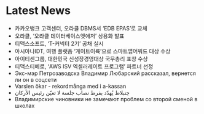# Latest News
-  카카오뱅크 고객센터, 오라클 DBMS서 ‘EDB EPAS’로 교체
-  오라클, ‘오라클 데이터베이스앳애저’ 상용화 발표
-  티맥스소프트, ‘T-커넥터 2기’ 공채 실시
-  아시아나IDT, 여행 플랫폼 ‘게이트이륙’으로 스마트앱어워드 대상 수상
-  아이티센그룹, 대한민국 신성장경영대상 국무총리 표창 수상
-  티맥스티베로, ‘AWS ISV 엑셀러레이트 프로그램’ 파트너 선정
-  Экс-мэр Петрозаводска Владимир Любарский рассказал, вернется ли он в соцсети
-  Varslen ökar - rekordmånga med i a-kassan
-  جنبلاط يُهدّد بفرط نصاب جلسة لا تعيّن رئيس الأركان
-  Владимирские чиновники не замечают проблем со второй сменой в школах
